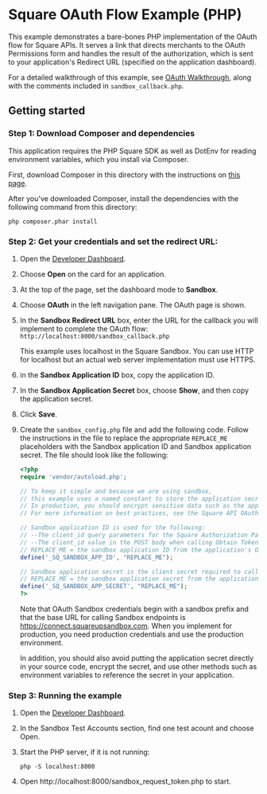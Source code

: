 # Square OAuth Flow Example (PHP)

This example demonstrates a bare-bones PHP implementation of the OAuth flow for
Square APIs. It serves a link that directs merchants to the OAuth Permissions form
and handles the result of the authorization, which is sent to your application's
Redirect URL (specified on the application dashboard).

For a detailed walkthrough of this example, see [OAuth Walkthrough](https://developer.squareup.com/docs/oauth-api/walkthrough),
along with the comments included in `sandbox_callback.php`.

## Getting started

### Step 1: Download Composer and dependencies

This application requires the PHP Square SDK as well as DotEnv for reading environment variables, which you install via
Composer.

First, download Composer in this directory with the instructions on
[this page](https://getcomposer.org/download/).

After you've downloaded Composer, install the dependencies with the following
command from this directory:

```
php composer.phar install
```

### Step 2: Get your credentials and set the redirect URL:

1. Open the [Developer Dashboard](https://developer.squareup.com/apps).
1. Choose **Open** on the card for an application.
1. At the top of the page, set the dashboard mode to **Sandbox**.
1. Choose **OAuth** in the left navigation pane. The OAuth page is shown.
1. In the **Sandbox Redirect URL** box, enter the URL for the callback you will implement to complete the OAuth flow:
    `http://localhost:8000/sandbox_callback.php`

    This example uses localhost in the Square Sandbox. You can use HTTP for localhost but an actual web server implementation must use HTTPS.
1. in the **Sandbox Application ID** box, copy the application ID.
1. In the **Sandbox Application Secret** box, choose **Show**, and then copy the application secret.
1. Click **Save**.
1. Create the `sandbox_config.php` file and add the following code. Follow the instructions in the file to replace the appropriate `REPLACE_ME` placeholders with the Sandbox application ID and Sandbox application secret. The file should look like the following:

    ```php
    <?php
    require 'vendor/autoload.php';

    // To keep it simple and because we are using sandbox, 
    // this example uses a named constant to store the application secret.
    // In production, you should encrypt sensitive data such as the application secret and OAuth tokens.
    // For more information on best practices, see the Square API OAuth documentation.

    // Sandbox application ID is used for the following:
    // --The client_id query parameters for the Square Authorization Page URL
    // --The client_id value in the POST body when calling Obtain Token
    // REPLACE_ME = the sandbox application ID from the application's OAuth tab in the Developer Dashboard.
    define('_SQ_SANDBOX_APP_ID', "REPLACE_ME");

    // Sandbox application secret is the client secret required to call obtain token.
    // REPLACE_ME = the sandbox application secret from the application's OAuth tab.
    define('_SQ_SANDBOX_APP_SECRET', "REPLACE_ME");
    ?>
    ```

    Note that OAuth Sandbox credentials begin with a sandbox prefix and that the base URL for calling Sandbox endpoints is https://connect.squareupsandbox.com. When you implement for production, you need production credentials and use the production environment.

    In addition, you should also avoid putting the application secret directly in your source code, encrypt the secret, and use other methods such as environment variables to reference the secret in your application.

### Step 3: Running the example

1. Open the [Developer Dashboard](https://developer.squareup.com/apps).

1. In the Sandbox Test Accounts section, find one test acount and choose Open.

1. Start the PHP server, if it is not running:

    ```
    php -S localhost:8000
    ```

1. Open http://localhost:8000/sandbox_request_token.php to start.
